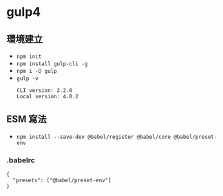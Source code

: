 # gulp4

## 環境建立

- `npm init`
- `npm install gulp-cli -g`
- `npm i -D gulp`
- `gulp -v`
  ```bash=
  CLI version: 2.2.0
  Local version: 4.0.2
  ```

## ESM 寫法

- `npm install --save-dev @babel/register @babel/core @babel/preset-env`

### .babelrc

```json=
{
  "presets": ["@babel/preset-env"]
}
```
